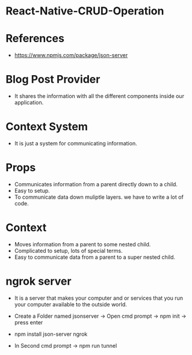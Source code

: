 # React-Native-CRUD-Operation

# References

- https://www.npmjs.com/package/json-server

# Blog Post Provider

- It shares the information with all the different components inside our application.

# Context System

- It is just a system for communicating information.

# Props

- Communicates information from a parent directly down to a child.
- Easy to setup.
- To communicate data down muliptle layers. we have to write a lot of code.

# Context

- Moves information from a parent to some nested child.
- Complicated  to setup, lots of special terms.
- Easy to communicate data from a parent to a super nested child.

# ngrok server

- It is a server that makes your computer and or services that you run your computer available to the 
outside world.
- Create a Folder named jsonserver -> Open cmd prompt -> npm init -> press enter
- npm install json-server ngrok

- In Second cmd prompt -> npm run tunnel 


